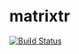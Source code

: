 # matrixtr
[![Build Status](https://travis-ci.org/Papich228/matrixtr.svg?branch=master)](https://travis-ci.org/Papich228)
